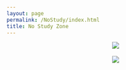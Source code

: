 ```yaml
---
layout: page
permalink: /NoStudy/index.html
title: No Study Zone
---
```


<div align="center">
<img src="https://usst-lilab.github.io/images/NoStudy/1.jpg">
</div><br>

<div align="center">
<img src="https://usst-lilab.github.io/images/NoStudy/3.jpg">
</div><br>
